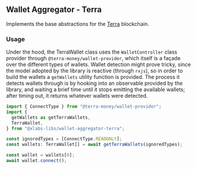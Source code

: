 ## Wallet Aggregator - Terra

Implements the base abstractions for the [Terra](https://terra.money) blockchain.

### Usage

Under the hood, the TerraWallet class uses the `WalletController` class provider through `@terra-money/wallet-provider`, which itself is a façade over the different types of wallets. Wallet detection might prove tricky, since the model adopted by the library is reactive (through `rxjs`), so in order to build the wallets a `getWallets` utility function is provided. The process it detects wallets through is by hooking into an observable provided by the library, and waiting a brief time until it stops emitting the available wallets; after timing out, it returns whatever wallets were detected.

```ts
import { ConnectType } from "@terra-money/wallet-provider";
import {
  getWallets as getTerraWallets,
  TerraWallet,
} from "@xlabs-libs/wallet-aggregator-terra";

const ignoredTypes = [ConnectType.READONLY];
const wallets: TerraWallet[] = await getTerraWallets(ignoredTypes);

const wallet = wallets[0];
await wallet.connect();
```
